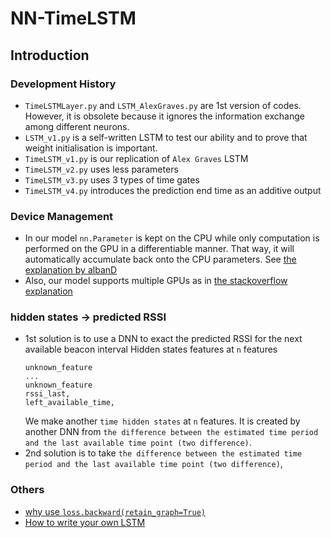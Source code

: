 # NN-TimeLSTM
## Introduction
### Development History
* `TimeLSTMLayer.py` and `LSTM_AlexGraves.py` are 1st version of codes. However, it is obsolete because it ignores the information exchange among different neurons. 
* `LSTM_v1.py` is a self-written LSTM to test our ability and to prove that weight initialisation is important.
* `TimeLSTM_v1.py` is our replication of `Alex Graves` LSTM
* `TimeLSTM_v2.py` uses less parameters
* `TimeLSTM_v3.py` uses 3 types of time gates 
* `TimeLSTM_v4.py` introduces the prediction end time as an additive output

### Device Management
* In our model `nn.Parameter` is kept on the CPU while only computation is performed on the GPU in a differentiable manner. That way, it will automatically accumulate back onto the CPU parameters. See [the explanation by albanD](https://discuss.pytorch.org/t/keeping-only-part-of-model-parameters-on-gpu/71308)
* Also, our model supports multiple GPUs as in [the stackoverflow explanation](https://stackoverflow.com/questions/54216920/how-to-use-multiple-gpus-in-pytorch)



### hidden states -> predicted RSSI
* 1st solution is to use a DNN to exact the predicted RSSI for the next available beacon interval
    Hidden states features at `n` features
    ```
    unknown_feature
    ...
    unknown_feature
    rssi_last,
    left_available_time,
    ```
    We make another `time hidden states` at `n` features. It is created by another DNN from `the difference between the estimated time period and the last available time point (two difference)`.
* 2nd solution is to take `the difference between the estimated time period and the last available time point (two difference)`, 

### Others
* [why use `loss.backward(retain_graph=True)`](https://stackoverflow.com/questions/46774641/what-does-the-parameter-retain-graph-mean-in-the-variables-backward-method)
* [How to write your own LSTM](https://blog.csdn.net/junbaba_/article/details/106135219)